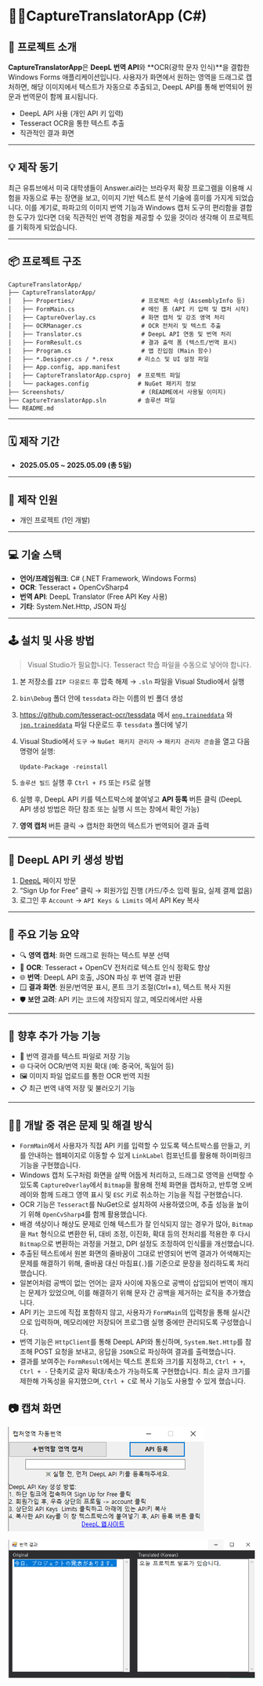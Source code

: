 # 📸🔤CaptureTranslatorApp (C#)

## 🧭 프로젝트 소개

**CaptureTranslatorApp**은 **DeepL 번역 API**와 **OCR(광학 문자 인식)**을 결합한 Windows Forms 애플리케이션입니다. 사용자가 화면에서 원하는 영역을 드래그로 캡처하면, 해당 이미지에서 텍스트가 자동으로 추출되고, DeepL API를 통해 번역되어 원문과 번역문이 함께 표시됩니다.

- DeepL API 사용 (개인 API 키 입력)
- Tesseract OCR을 통한 텍스트 추출
- 직관적인 결과 화면

---

## 💡 제작 동기

최근 유튜브에서 미국 대학생들이 Answer.ai라는 브라우저 확장 프로그램을 이용해 시험을 자동으로 푸는 장면을 보고, 이미지 기반 텍스트 분석 기술에 흥미를 가지게 되었습니다. 이를 계기로, 파파고의 이미지 번역 기능과 Windows 캡처 도구의 편리함을 결합한 도구가 있다면 더욱 직관적인 번역 경험을 제공할 수 있을 것이라 생각해 이 프로젝트를 기획하게 되었습니다.

---

## 📦 프로젝트 구조

```
CaptureTranslatorApp/
├── CaptureTranslatorApp/
│   ├── Properties/                   # 프로젝트 속성 (AssemblyInfo 등)
│   ├── FormMain.cs                   # 메인 폼 (API 키 입력 및 캡처 시작)
│   ├── CaptureOverlay.cs             # 화면 캡처 및 강조 영역 처리
│   ├── OCRManager.cs                 # OCR 전처리 및 텍스트 추출
│   ├── Translator.cs                 # DeepL API 연동 및 번역 처리
│   ├── FormResult.cs                 # 결과 출력 폼 (텍스트/번역 표시)
│   ├── Program.cs                    # 앱 진입점 (Main 함수)
│   ├── *.Designer.cs / *.resx       # 리소스 및 UI 설정 파일
│   ├── App.config, app.manifest
│   ├── CaptureTranslatorApp.csproj  # 프로젝트 파일
│   └── packages.config              # NuGet 패키지 정보
├── Screenshots/                      # (README에서 사용될 이미지)
├── CaptureTranslatorApp.sln         # 솔루션 파일
└── README.md

```

---

## 🗓️ 제작 기간

- **2025.05.05 ~ 2025.05.09 (총 5일)**

---

## 🧑 제작 인원

- 개인 프로젝트 (1인 개발)

---

## 💻 기술 스택

- **언어/프레임워크**: C# (.NET Framework, Windows Forms)
- **OCR**: Tesseract + OpenCvSharp4
- **번역 API**: DeepL Translator (Free API Key 사용)
- **기타**: System.Net.Http, JSON 파싱

---

## 🕹️ 설치 및 사용 방법

> Visual Studio가 필요합니다. Tesseract 학습 파일을 수동으로 넣어야 합니다.
> 
1. 본 저장소를 `ZIP 다운로드` 후 압축 해제 → `.sln` 파일을 Visual Studio에서 실행
2. `bin\Debug` 폴더 안에 `tessdata` 라는 이름의 빈 폴더 생성
3. https://github.com/tesseract-ocr/tessdata 에서 [`eng.traineddata`](https://github.com/tesseract-ocr/tessdata/blob/main/eng.traineddata) 와 [`jpn.traineddata`](https://github.com/tesseract-ocr/tessdata/blob/main/jpn.traineddata) 파일 다운로드 후 `tessdata` 폴더에 넣기
4. Visual Studio에서 `도구` → `NuGet 패키지 관리자` → `패키지 관리자 콘솔`을 열고 다음 명령어 실행: 
    
    ```
    Update-Package -reinstall
    ```
    
5. `솔루션 빌드` 실행 후 `Ctrl + F5` 또는 `F5`로 실행
6. 실행 후, DeepL API 키를 텍스트박스에 붙여넣고 **API 등록** 버튼 클릭 (DeepL API 생성 방법은 하단 참조 또는 실행 시 뜨는 창에서 확인 가능)
7. **영역 캡처** 버튼 클릭 → 캡처한 화면의 텍스트가 번역되어 결과 출력

---

## 🔐 DeepL API 키 생성 방법

1. [DeepL](https://www.deepl.com/en/pro-api#api-pricing) 페이지 방문
2. “Sign Up for Free” 클릭 → 회원가입 진행 (카드/주소 입력 필요, 실제 결제 없음)
3. 로그인 후 `Account` → `API Keys & Limits` 에서 API Key 복사

---

## 🚀 주요 기능 요약

- 🔍 **영역 캡처**: 화면 드래그로 원하는 텍스트 부분 선택
- 🧠 **OCR**: Tesseract + OpenCV 전처리로 텍스트 인식 정확도 향상
- 🌐 **번역**: DeepL API 호출, JSON 파싱 후 번역 결과 반환
- 🪟 **결과 화면**: 원문/번역문 표시, 폰트 크기 조절(Ctrl+±), 텍스트 복사 지원
- 🛡 **보안 고려**: API 키는 코드에 저장되지 않고, 메모리에서만 사용

---

## 🔮 향후 추가 가능 기능

- 💾 번역 결과를 텍스트 파일로 저장 기능
- 🌐 다국어 OCR/번역 지원 확대 (예: 중국어, 독일어 등)
- 🖼 이미지 파일 업로드를 통한 OCR 번역 지원
- 📋 최근 번역 내역 저장 및 불러오기 기능

---

## 🧑‍💻 개발 중 겪은 문제 및 해결 방식

- `FormMain`에서 사용자가 직접 API 키를 입력할 수 있도록 텍스트박스를 만들고, 키를 안내하는 웹페이지로 이동할 수 있게 `LinkLabel` 컴포넌트를 활용해 하이퍼링크 기능을 구현했습니다.
- Windows 캡처 도구처럼 화면을 살짝 어둡게 처리하고, 드래그로 영역을 선택할 수 있도록 `CaptureOverlay`에서 `Bitmap`을 활용해 전체 화면을 캡처하고, 반투명 오버레이와 함께 드래그 영역 표시 및 `ESC` 키로 취소하는 기능을 직접 구현했습니다.
- OCR 기능은 `Tesseract`를 NuGet으로 설치하여 사용하였으며, 추출 성능을 높이기 위해 `OpenCvSharp4`를 함께 활용했습니다.
- 배경 색상이나 해상도 문제로 인해 텍스트가 잘 인식되지 않는 경우가 많아, `Bitmap`을 `Mat` 형식으로 변환한 뒤, 대비 조정, 이진화, 확대 등의 전처리를 적용한 후 다시 `Bitmap`으로 변환하는 과정을 거쳤고, DPI 설정도 조정하여 인식률을 개선했습니다.
- 추출된 텍스트에서 원본 화면의 줄바꿈이 그대로 반영되어 번역 결과가 어색해지는 문제를 해결하기 위해, 줄바꿈 대신 마침표(`.`)를 기준으로 문장을 정리하도록 처리했습니다.
- 일본어처럼 공백이 없는 언어는 글자 사이에 자동으로 공백이 삽입되어 번역이 깨지는 문제가 있었으며, 이를 해결하기 위해 문자 간 공백을 제거하는 로직을 추가했습니다.
- API 키는 코드에 직접 포함하지 않고, 사용자가 `FormMain`의 입력창을 통해 실시간으로 입력하며, 메모리에만 저장되어 프로그램 실행 중에만 관리되도록 구성했습니다.
- 번역 기능은 `HttpClient`를 통해 DeepL API와 통신하며, `System.Net.Http`를 참조해 POST 요청을 보내고, 응답을 `JSON`으로 파싱하여 결과를 출력했습니다.
- 결과를 보여주는 `FormResult`에서는 텍스트 폰트와 크기를 지정하고, `Ctrl + +`, `Ctrl + -` 단축키로 글자 확대/축소가 가능하도록 구현했습니다. 최소 글자 크기를 제한해 가독성을 유지했으며, `Ctrl + C`로 복사 기능도 사용할 수 있게 했습니다.

## 📷 캡쳐 화면

![FormMain](./Screenshots/image1.png)

![FormResult](./Screenshots/image2.png)